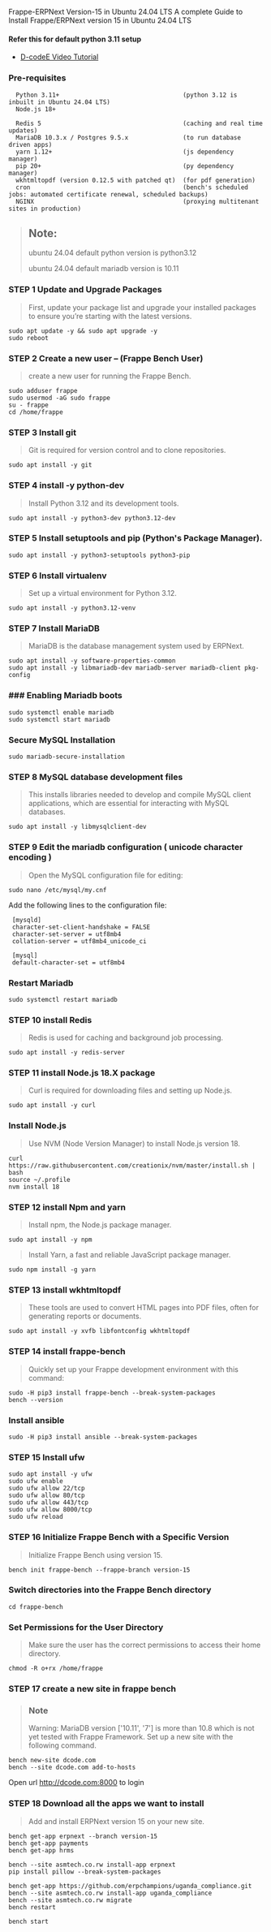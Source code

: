 Frappe-ERPNext Version-15 in Ubuntu 24.04 LTS
A complete Guide to Install Frappe/ERPNext version 15  in Ubuntu 24.04 LTS


#### Refer this for default python 3.11 setup

- [D-codeE Video Tutorial](https://youtu.be/zU41gq7nji4)

### Pre-requisites 

      Python 3.11+                                  (python 3.12 is inbuilt in Ubuntu 24.04 LTS)
      Node.js 18+
      
      Redis 5                                       (caching and real time updates)
      MariaDB 10.3.x / Postgres 9.5.x               (to run database driven apps)
      yarn 1.12+                                    (js dependency manager)
      pip 20+                                       (py dependency manager)
      wkhtmltopdf (version 0.12.5 with patched qt)  (for pdf generation)
      cron                                          (bench's scheduled jobs: automated certificate renewal, scheduled backups)
      NGINX                                         (proxying multitenant sites in production)


> ## Note:
> ubuntu 24.04 default python version is python3.12
> 
> ubuntu 24.04 default mariadb version is 10.11

### STEP 1 Update and Upgrade Packages
> First, update your package list and upgrade your installed packages to ensure you’re starting with the latest versions.

    sudo apt update -y && sudo apt upgrade -y
    sudo reboot

### STEP 2 Create a new user – (Frappe Bench User)
> create a new user for running the Frappe Bench.

    sudo adduser frappe
    sudo usermod -aG sudo frappe
    su - frappe
    cd /home/frappe
    
### STEP 3 Install git
> Git is required for version control and to clone repositories.

    sudo apt install -y git

### STEP 4 install -y python-dev 
> Install Python 3.12 and its development tools.

    sudo apt install -y python3-dev python3.12-dev

### STEP 5 Install setuptools and pip (Python's Package Manager).

    sudo apt install -y python3-setuptools python3-pip 

### STEP 6 Install virtualenv
> Set up a virtual environment for Python 3.12.
 
    sudo apt install -y python3.12-venv
    
### STEP 7 Install MariaDB
> MariaDB is the database management system used by ERPNext.

    sudo apt install -y software-properties-common 
    sudo apt install -y libmariadb-dev mariadb-server mariadb-client pkg-config

### ### Enabling Mariadb boots 
    sudo systemctl enable mariadb
    sudo systemctl start mariadb
    
### Secure MySQL Installation

    sudo mariadb-secure-installation
    
### STEP 8  MySQL database development files
> This installs libraries needed to develop and compile MySQL client applications, which are essential for interacting with MySQL databases.

    sudo apt install -y libmysqlclient-dev

### STEP 9 Edit the mariadb configuration ( unicode character encoding )
> Open the MySQL configuration file for editing:

    sudo nano /etc/mysql/my.cnf

Add the following lines to the configuration file:
    
     [mysqld]
     character-set-client-handshake = FALSE
     character-set-server = utf8mb4
     collation-server = utf8mb4_unicode_ci

     [mysql]
     default-character-set = utf8mb4

### Restart Mariadb 

    sudo systemctl restart mariadb

### STEP 10 install Redis
> Redis is used for caching and background job processing.

    sudo apt install -y redis-server

### STEP 11 install Node.js 18.X package
> Curl is required for downloading files and setting up Node.js.

    sudo apt install -y curl 

### Install Node.js
> Use NVM (Node Version Manager) to install Node.js version 18.

    curl https://raw.githubusercontent.com/creationix/nvm/master/install.sh | bash
    source ~/.profile
    nvm install 18 

### STEP 12  install Npm and yarn
> Install npm, the Node.js package manager.

    sudo apt install -y npm

> Install Yarn, a fast and reliable JavaScript package manager.

    sudo npm install -g yarn

### STEP 13 install wkhtmltopdf
> These tools are used to convert HTML pages into PDF files, often for generating reports or documents.

    sudo apt install -y xvfb libfontconfig wkhtmltopdf
    
### STEP 14 install frappe-bench
> Quickly set up your Frappe development environment with this command:

    sudo -H pip3 install frappe-bench --break-system-packages
    bench --version 

### Install ansible
    sudo -H pip3 install ansible --break-system-packages

### STEP 15 Install ufw 
    sudo apt install -y ufw
    sudo ufw enable
    sudo ufw allow 22/tcp
    sudo ufw allow 80/tcp
    sudo ufw allow 443/tcp
    sudo ufw allow 8000/tcp
    sudo ufw reload
    
### STEP 16 Initialize Frappe Bench with a Specific Version
> Initialize Frappe Bench using version 15.

    bench init frappe-bench --frappe-branch version-15

### Switch directories into the Frappe Bench directory
    cd frappe-bench

### Set Permissions for the User Directory
> Make sure the user has the correct permissions to access their home directory.

    chmod -R o+rx /home/frappe
     
### STEP 17 create a new site in frappe bench 

>### Note 
> Warning: MariaDB version ['10.11', '7'] is more than 10.8 which is not yet tested with Frappe Framework.
> Set up a new site with the following command.
    
    bench new-site dcode.com
    bench --site dcode.com add-to-hosts

Open url http://dcode.com:8000 to login 


### STEP 18 Download all the apps we want to install
> Add and install ERPNext version 15 on your new site.

    bench get-app erpnext --branch version-15
    bench get-app payments
    bench get-app hrms
    
    bench --site asmtech.co.rw install-app erpnext
    pip install pillow --break-system-packages

    bench get-app https://github.com/erpchampions/uganda_compliance.git 
    bench --site asmtech.co.rw install-app uganda_compliance
    bench --site asmtech.co.rw migrate
    bench restart
    
    bench start

    
